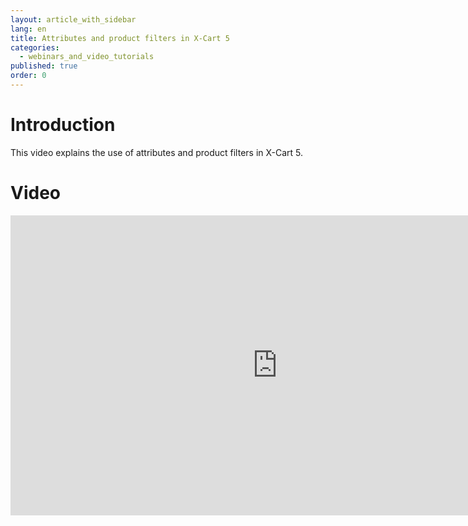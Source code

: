 ```yaml
---
layout: article_with_sidebar
lang: en
title: Attributes and product filters in X-Cart 5
categories:
  - webinars_and_video_tutorials
published: true
order: 0
---
```




# Introduction

This video explains the use of attributes and product filters in X-Cart 5.

# Video

<iframe class="youtube-player" type="text/html" style="width: 853px; height: 480px" src="https://www.youtube.com/embed/x6DPVVgZh1o" frameborder="0"></iframe>
